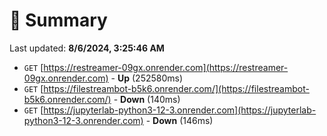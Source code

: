 # 📖 Summary
Last updated: **8/6/2024, 3:25:46 AM**

- `GET` [https://restreamer-09gx.onrender.com](https://restreamer-09gx.onrender.com) - **Up** (252580ms)
- `GET` [https://filestreambot-b5k6.onrender.com/](https://filestreambot-b5k6.onrender.com/) - **Down** (140ms)
- `GET` [https://jupyterlab-python3-12-3.onrender.com](https://jupyterlab-python3-12-3.onrender.com) - **Down** (146ms)
